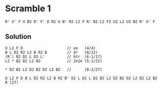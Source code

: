 # Scramble 1

`R' U' F U B2 D' F' D R2 U B' R2 L2 F R' B2 L2 F2 U2 L2 U2 B2 R' U' F `

## Solution

```
U L2 F D                    // eo   (4/4)
B L D2 R2 L2 B R2 B         // dr   (8/12)
(R') B2 D2 L D2 L'          // htr  (6-1/17)
L2 * B2 D2 L2 B2            // 2e2e (5-1/21)

* D2 B2 L2 D2 B2 D2 L2 B2   //      (8-2/27)

```

`U L2 F D B L D2 R2 L2 B R2 B' D2 L D2 L D2 B2 L2 D2 B2 D2 L2 D2 L2 B2 R (27)`
